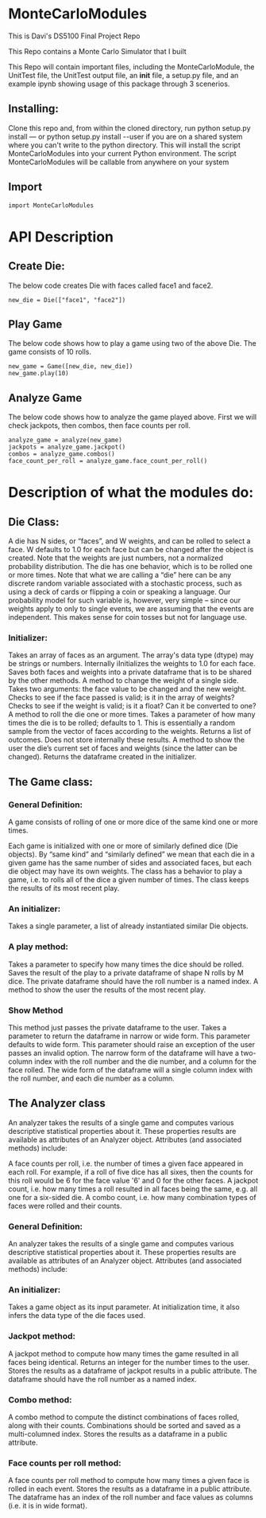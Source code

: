 # MonteCarloModules
This is Davi's DS5100 Final Project Repo

This Repo contains a Monte Carlo Simulator that I built


This Repo will contain important files, including the MonteCarloModule, the UnitTest file, the UnitTest output file, an __init__ file, a setup.py file, and an example ipynb showing usage of this package through 3 scenerios. 


## Installing:

Clone this repo and, from within the cloned directory, run python setup.py install — or python setup.py install --user if you are on a shared system where you can't write to the python directory. This will install the script MonteCarloModules into your current Python environment. The script MonteCarloModules will be callable from anywhere on your system

## Import
```
import MonteCarloModules
```


# API Description

## Create Die:
The below code creates Die with faces called face1 and face2.
```
new_die = Die(["face1", "face2"])
```

## Play Game
The below code shows how to play a game using two of the above Die. The game consists of 10 rolls. 
```
new_game = Game([new_die, new_die])
new_game.play(10)
```

## Analyze Game
The below code shows how to analyze the game played above. First we will check jackpots, then combos, then face counts per roll.
```
analyze_game = analyze(new_game)
jackpots = analyze_game.jackpot()
combos = analyze_game.combos()
face_count_per_roll = analyze_game.face_count_per_roll()
```



# Description of what the modules do:

## Die Class:
A die has N sides, or “faces”, and W weights, and can be rolled to select a face. W defaults to 
1.0 for each face but can be changed after the object is created.
Note that the weights are just numbers, not a normalized probability distribution.
The die has one behavior, which is to be rolled one or more times.
Note that what we are calling a “die” here can be any discrete random variable associated with a stochastic process, such as using a deck of cards or flipping a coin or speaking a language. Our probability model for such variable is, however, very simple – since our weights apply to only to single events, we are assuming that the events are independent. This makes sense for coin tosses but not for language use.

### Initializer:
Takes an array of faces as an argument. The array's data type (dtype) may be strings or numbers.
Internally iInitializes the weights to 1.0 for each face.
Saves both faces and weights into a private dataframe that is to be shared by the other methods.
A method to change the weight of a single side.
Takes two arguments: the face value to be changed and the new weight.
Checks to see if the face passed is valid; is it in the array of weights?
Checks to see if the weight is valid; is it a float? Can it be converted to one?
A method to roll the die one or more times.
Takes a parameter of how many times the die is to be rolled; defaults to 1. 
This is essentially a random sample from the vector of faces according to the weights.
Returns a list of outcomes.
Does not store internally these results.
A method to show the user the die’s current set of faces and weights (since the latter can be changed).
Returns the dataframe created in the initializer.




## The Game class:

### General Definition:
A game consists of rolling of one or more dice of the same kind one or more times. 

Each game is initialized with one or more of similarly defined dice (Die objects).
By “same kind” and “similarly defined” we mean that each die in a given game has the same number of sides and associated faces, but each die object may have its own weights.
The class has a behavior to play a game, i.e. to rolls all of the dice a given number of times.
The class keeps the results of its most recent play. 


### An initializer:
Takes a single parameter, a list of already instantiated similar Die objects.

### A play method:
Takes a parameter to specify how many times the dice should be rolled.
Saves the result of the play to a private dataframe of shape N rolls by M dice.
The private dataframe should have the roll number is a named index.
A method to show the user the results of the most recent play.

### Show Method
This method just passes the private dataframe to the user.
Takes a parameter to return the dataframe in narrow or wide form.
This parameter defaults to wide form.
This parameter should raise an exception of the user passes an invalid option.
The narrow form of the dataframe will have a two-column index with the roll number and the die number, and a column for the face rolled.
The wide form of the dataframe will a single column index with the roll number, and each die number as a column.

## The Analyzer class
An analyzer takes the results of a single game and computes various descriptive statistical properties about it. These properties results are available as attributes of an Analyzer object. Attributes (and associated methods) include:

A face counts per roll, i.e. the number of times a given face appeared in each roll. For example, if a roll of five dice has all sixes, then the counts for this roll would be 6 for the face value '6' and 0 for the other faces.
A jackpot count, i.e. how many times a roll resulted in all faces being the same, e.g. all one for a six-sided die.
A combo count, i.e. how many combination types of faces were rolled and their counts.


### General Definition:
An analyzer takes the results of a single game and computes various descriptive statistical properties about it. These properties results are available as attributes of an Analyzer object. Attributes (and associated methods) include:

### An initializer:
Takes a game object as its input parameter. 
At initialization time, it also infers the data type of the die faces used.

### Jackpot method:
A jackpot method to compute how many times the game resulted in all faces being identical.
Returns an integer for the number times to the user.
Stores the results as a dataframe of jackpot results in a public attribute.
The dataframe should have the roll number as a named index.

### Combo method:
A combo method to compute the distinct combinations of faces rolled, along with their counts.
Combinations should be sorted and saved as a multi-columned index.
Stores the results as a dataframe in a public attribute.

### Face counts per roll method:
A face counts per roll method to compute how many times a given face is rolled in each event.
Stores the results as a dataframe in a public attribute.
The dataframe has an index of the roll number and face values as columns (i.e. it is in wide format).




